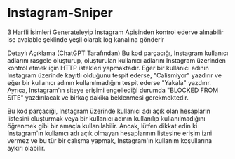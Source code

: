 # Instagram-Sniper
3 Harfli İsimleri Generateleyip İnstagram Apisinden kontrol ederve alınabilir ise avaiable şeklinde yeşil olarak log kanalına gönderir

Detaylı Açıklama (ChatGPT Tarafından)
Bu kod parçacığı, Instagram kullanıcı adlarını rasgele oluşturup, oluşturulan kullanıcı adlarını Instagram üzerinden kontrol etmek için HTTP istekleri yapmaktadır. Eğer bir kullanıcı adının Instagram üzerinde kayıtlı olduğunu tespit ederse, "Calismiyor" yazdırır ve eğer bir kullanıcı adının kullanılmadığını tespit ederse "Yakala" yazdırır. Ayrıca, Instagram'ın siteye erişimi engellediği durumda "BLOCKED FROM SITE" yazdırılacak ve birkaç dakika beklenmesi gerekmektedir.

Bu kod parçacığı, Instagram üzerinde kullanıcı adı açık olan hesapların listesini oluşturmak veya bir kullanıcı adının kullanılıp kullanılmadığını öğrenmek gibi bir amaçla kullanılabilir. Ancak, lütfen dikkat edin ki Instagram'ın kullanıcı adı açık olmayan hesaplarının listesine erişim izni vermez ve bu tür bir çalışma yapmak, Instagram'ın kullanım koşullarına aykırı olabilir.

